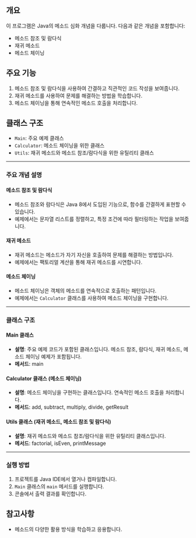 ## 개요
이 프로그램은 Java의 메소드 심화 개념을 다룹니다. 다음과 같은 개념을 포함합니다:

- 메소드 참조 및 람다식
- 재귀 메소드
- 메소드 체이닝

## 주요 기능
1. 메소드 참조 및 람다식을 사용하여 간결하고 직관적인 코드 작성을 보여줍니다.
2. 재귀 메소드를 사용하여 문제를 해결하는 방법을 학습합니다.
3. 메소드 체이닝을 통해 연속적인 메소드 호출을 처리합니다.

## 클래스 구조
- `Main`: 주요 예제 클래스
- `Calculator`: 메소드 체이닝을 위한 클래스
- `Utils`: 재귀 메소드와 메소드 참조/람다식을 위한 유틸리티 클래스

---

### 주요 개념 설명

#### 메소드 참조 및 람다식
- 메소드 참조와 람다식은 Java 8에서 도입된 기능으로, 함수를 간결하게 표현할 수 있습니다.
- 예제에서는 문자열 리스트를 정렬하고, 특정 조건에 따라 필터링하는 작업을 보여줍니다.

#### 재귀 메소드
- 재귀 메소드는 메소드가 자기 자신을 호출하여 문제를 해결하는 방법입니다.
- 예제에서는 팩토리얼 계산을 통해 재귀 메소드를 시연합니다.

#### 메소드 체이닝
- 메소드 체이닝은 객체의 메소드를 연속적으로 호출하는 패턴입니다.
- 예제에서는 `Calculator` 클래스를 사용하여 메소드 체이닝을 구현합니다.

---
### 클래스 구조

#### Main 클래스
- **설명**: 주요 예제 코드가 포함된 클래스입니다. 메소드 참조, 람다식, 재귀 메소드, 메소드 체이닝 예제가 포함됩니다.
- **메서드**: main

#### Calculator 클래스 (메소드 체이닝)
- **설명**: 메소드 체이닝을 구현하는 클래스입니다. 연속적인 메소드 호출을 처리합니다.
- **메서드**: add, subtract, multiply, divide, getResult

#### Utils 클래스 (재귀 메소드, 메소드 참조 및 람다식)
- **설명**: 재귀 메소드와 메소드 참조/람다식을 위한 유틸리티 클래스입니다.
- **메서드**: factorial, isEven, printMessage

---

### 실행 방법

1. 프로젝트를 Java IDE에서 열거나 컴파일합니다.
2. `Main` 클래스의 `main` 메서드를 실행합니다.
3. 콘솔에서 출력 결과를 확인합니다.

## 참고사항
- 메소드의 다양한 활용 방식을 학습하고 응용합니다.